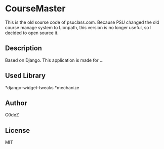# CourseMaster
This is the old sourse code of psuclass.com.
Because PSU changed the old course manage system to Lionpath, this version is no longer useful, so I decided to open source it.

## Description
Based on Django.
This application is made for ...

## Used Library
*django-widget-tweaks
*mechanize

## Author
C0deZ

## License 
MIT
